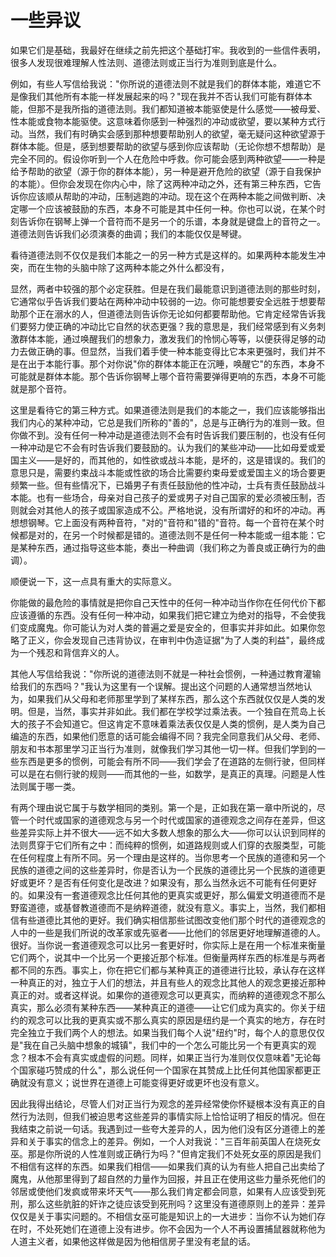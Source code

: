 # 一些异议
如果它们是基础，我最好在继续之前先把这个基础打牢。我收到的一些信件表明，很多人发现很难理解人性法则、道德法则或正当行为准则到底是什么。

例如，有些人写信给我说："你所说的道德法则不就是我们的群体本能，难道它不是像我们其他所有本能一样发展起来的吗？"现在我并不否认我们可能有群体本能，但那不是我所指的道德法则。我们都知道被本能驱使是什么感觉——被母爱、性本能或食物本能驱使。这意味着你感到一种强烈的冲动或欲望，要以某种方式行动。当然，我们有时确实会感到那种想要帮助别人的欲望，毫无疑问这种欲望源于群体本能。但是，感到想要帮助的欲望与感到你应该帮助（无论你想不想帮助）是完全不同的。假设你听到一个人在危险中呼救。你可能会感到两种欲望——一种是给予帮助的欲望（源于你的群体本能），另一种是避开危险的欲望（源于自我保护的本能）。但你会发现在你内心中，除了这两种冲动之外，还有第三种东西，它告诉你应该顺从帮助的冲动，压制逃跑的冲动。现在这个在两种本能之间做判断、决定哪一个应该被鼓励的东西，本身不可能是其中任何一种。你也可以说，在某个时刻告诉你在钢琴上弹一个音符而不是另一个的乐谱，本身就是键盘上的音符之一。道德法则告诉我们必须演奏的曲调；我们的本能仅仅是琴键。

看待道德法则不仅仅是我们本能之一的另一种方式是这样的。如果两种本能发生冲突，而在生物的头脑中除了这两种本能之外什么都没有，

显然，两者中较强的那个必定获胜。但是在我们最能意识到道德法则的那些时刻，它通常似乎告诉我们要站在两种冲动中较弱的一边。你可能想要安全远胜于想要帮助那个正在溺水的人，但道德法则告诉你无论如何都要帮助他。它肯定经常告诉我们要努力使正确的冲动比它自然的状态更强？我的意思是，我们经常感到有义务刺激群体本能，通过唤醒我们的想象力，激发我们的怜悯心等等，以便获得足够的动力去做正确的事。但显然，当我们着手使一种本能变得比它本来更强时，我们并不是在出于本能行事。那个对你说"你的群体本能正在沉睡，唤醒它"的东西，本身不可能就是群体本能。那个告诉你钢琴上哪个音符需要弹得更响的东西，本身不可能就是那个音符。

这里是看待它的第三种方式。如果道德法则是我们的本能之一，我们应该能够指出我们内心的某种冲动，它总是我们所称的"善的"，总是与正确行为的准则一致。但你做不到。没有任何一种冲动是道德法则不会有时告诉我们要压制的，也没有任何一种冲动是它不会有时告诉我们要鼓励的。认为我们的某些冲动——比如母爱或爱国主义——是好的，而其他的，如性欲或战斗本能，是坏的，这是错误的。我们的意思只是，需要约束战斗本能或性欲的场合比需要约束母爱或爱国主义的场合要更频繁一些。但有些情况下，已婚男子有责任鼓励他的性冲动，士兵有责任鼓励战斗本能。也有一些场合，母亲对自己孩子的爱或男子对自己国家的爱必须被压制，否则就会对其他人的孩子或国家造成不公。严格地说，没有所谓好的和坏的冲动。再想想钢琴。它上面没有两种音符，"对的"音符和"错的"音符。每一个音符在某个时候都是对的，在另一个时候都是错的。道德法则不是任何一种本能或一组本能：它是某种东西，通过指导这些本能，奏出一种曲调（我们称之为善良或正确行为的曲调）。

顺便说一下，这一点具有重大的实际意义。

你能做的最危险的事情就是把你自己天性中的任何一种冲动当作你在任何代价下都应该遵循的东西。没有任何一种冲动，如果我们把它建立为绝对的指导，不会使我们变成魔鬼。你可能认为对人类的普遍之爱是安全的，但事实并非如此。如果你忽略了正义，你会发现自己违背协议，在审判中伪造证据"为了人类的利益"，最终成为一个残忍和背信弃义的人。

其他人写信给我说："你所说的道德法则不就是一种社会惯例，一种通过教育灌输给我们的东西吗？"我认为这里有一个误解。提出这个问题的人通常想当然地认为，如果我们从父母和老师那里学到了某样东西，那么这个东西就仅仅是人类的发明。但是，当然，事实并非如此。我们都在学校学过乘法表。一个独自在荒岛上长大的孩子不会知道它。但这肯定不意味着乘法表仅仅是人类的惯例，是人类为自己编造的东西，如果他们愿意的话可能会编得不同？我完全同意我们从父母、老师、朋友和书本那里学习正当行为准则，就像我们学习其他一切一样。但我们学到的一些东西是更多的惯例，可能会有所不同——我们学会了在道路的左侧行驶，但同样可以是在右侧行驶的规则——而其他的一些，如数学，是真正的真理。问题是人性法则属于哪一类。

有两个理由说它属于与数学相同的类别。第一个是，正如我在第一章中所说的，尽管一个时代或国家的道德观念与另一个时代或国家的道德观念之间存在差异，但这些差异实际上并不很大——远不如大多数人想象的那么大——你可以认识到同样的法则贯穿于它们所有之中：而纯粹的惯例，如道路规则或人们穿的衣服类型，可能在任何程度上有所不同。另一个理由是这样的。当你思考一个民族的道德和另一个民族的道德之间的这些差异时，你是否认为一个民族的道德比另一个民族的道德更好或更坏？是否有任何变化是改进？如果没有，那么当然永远不可能有任何更好的。如果没有一套道德观念比任何其他的更真实或更好，那么偏爱文明道德而不是野蛮道德，或基督教道德而不是纳粹道德，就没有意义。事实上，当然，我们都相信有些道德比其他的更好。我们确实相信那些试图改变他们那个时代的道德观念的人中的一些是我们所说的改革家或先驱者——比他们的邻居更好地理解道德的人。很好。当你说一套道德观念可以比另一套更好时，你实际上是在用一个标准来衡量它们两个，说其中一个比另一个更接近那个标准。但衡量两样东西的标准是与两者都不同的东西。事实上，你在把它们都与某种真正的道德进行比较，承认存在这样一种真正的对，独立于人们的想法，并且有些人的观念比其他人的观念更接近那种真正的对。或者这样说。如果你的道德观念可以更真实，而纳粹的道德观念不那么真实，那么必须有某种东西——某种真正的道德——让它们成为真实的。你关于纽约的观念可以比我的更真实或不那么真实的原因是纽约是一个真实的地方，存在时完全独立于我们两个人的想法。如果当我们每个人说"纽约"时，每个人的意思仅仅是"我在自己头脑中想象的城镇"，我们中的一个怎么可能比另一个有更真实的观念？根本不会有真实或虚假的问题。同样，如果正当行为准则仅仅意味着"无论每个国家碰巧赞成的什么"，那么说任何一个国家在其赞成上比任何其他国家都更正确就没有意义；说世界在道德上可能变得更好或更坏也没有意义。

因此我得出结论，尽管人们对正当行为观念的差异经常使你怀疑根本没有真正的自然行为法则，但我们被迫思考这些差异的事情实际上恰恰证明了相反的情况。但在我结束之前说一句话。我遇到过一些夸大差异的人，因为他们没有区分道德上的差异和关于事实的信念上的差异。例如，一个人对我说："三百年前英国人在烧死女巫。那是你所说的人性准则或正确行为吗？"但肯定我们不处死女巫的原因是我们不相信有这样的东西。如果我们相信——如果我们真的认为有些人把自己出卖给了魔鬼，从他那里得到了超自然的力量作为回报，并且正在使用这些力量杀死他们的邻居或使他们发疯或带来坏天气——那么我们肯定都会同意，如果有人应该受到死刑，那么这些肮脏的奸诈之徒应该受到死刑吗？这里没有道德原则上的差异：差异仅仅是关于事实问题的。不相信女巫可能是知识上的一大进步：当你不认为她们存在时，不处死她们在道德上没有进步。你不会因为一个人不再设置捕鼠器就称他为人道主义者，如果他这样做是因为他相信房子里没有老鼠的话。
